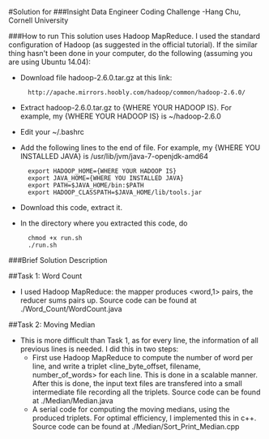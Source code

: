 #Solution for
###Insight Data Engineer Coding Challenge 
-Hang Chu, Cornell University


###How to run
This solution uses Hadoop MapReduce. I used the standard configuration of Hadoop (as suggested in the official tutorial). If the similar thing hasn't been done in your computer, do the following (assuming you are using Ubuntu 14.04):
		
* Download file hadoop-2.6.0.tar.gz at this link: 

		http://apache.mirrors.hoobly.com/hadoop/common/hadoop-2.6.0/

* Extract hadoop-2.6.0.tar.gz to {WHERE YOUR HADOOP IS}. For example, my {WHERE YOUR HADOOP IS} is ~/hadoop\-2.6.0

* Edit your ~/.bashrc

* Add the following lines to the end of file. For example, my {WHERE YOU INSTALLED JAVA} is /usr/lib/jvm/java-7-openjdk-amd64

		export HADOOP_HOME={WHERE YOUR HADOOP IS}
		export JAVA_HOME={WHERE YOU INSTALLED JAVA}
		export PATH=$JAVA_HOME/bin:$PATH
		export HADOOP_CLASSPATH=$JAVA_HOME/lib/tools.jar

* Download this code, extract it.

* In the directory where you extracted this code, do

		chmod +x run.sh
		./run.sh

###Brief Solution Description

##Task 1: Word Count
* I used Hadoop MapReduce: the mapper produces <word,1> pairs, the reducer sums pairs up. Source code can be found at ./Word\_Count/WordCount.java

##Task 2: Moving Median
* This is more difficult than Task 1, as for every line, the information of all previous lines is needed. I did this in two steps:
	* First use Hadoop MapReduce to compute the number of word per line, and write a triplet <line\_byte\_offset, filename, number\_of\_words> for each line. This is done in a scalable manner. After this is done, the input text files are transfered into a small intermediate file recording all the triplets. Source code can be found at ./Median/Median.java
	* A serial code for computing the moving medians, using the produced triplets. For optimal efficiency, I implemented this in c++. Source code can be found at ./Median/Sort\_Print\_Median.cpp